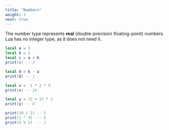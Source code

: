 ```yaml
---
title: "Numbers"
weight: 3
next: true
---
```


The number type represents **real** (double-precision floating-point) numbers.
Lua has no integer type, as it does not need it.

```lua
local a = 3
local b = 2
local c = a + b
print(c) -- 3

local d = b - a
print(d) -- 1

local x =  1 * 2 * 5
print(x) -- 10

local y = (2 + 2) * 2
print(y) -- 8

print(10 / 2) -- 5
print(2 ^ 3)  -- 8
print(5 % 2)  -- 1
```
